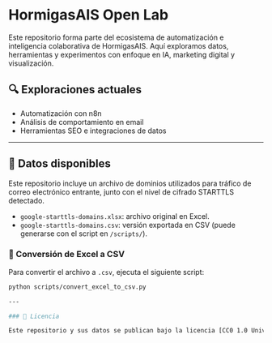 # HormigasAIS Open Lab

Este repositorio forma parte del ecosistema de automatización e inteligencia colaborativa de HormigasAIS. Aquí exploramos datos, herramientas y experimentos con enfoque en IA, marketing digital y visualización.

## 🔍 Exploraciones actuales

- Automatización con n8n  
- Análisis de comportamiento en email  
- Herramientas SEO e integraciones de datos  

---

## 📂 Datos disponibles

Este repositorio incluye un archivo de dominios utilizados para tráfico de correo electrónico entrante, junto con el nivel de cifrado STARTTLS detectado.

- `google-starttls-domains.xlsx`: archivo original en Excel.
- `google-starttls-domains.csv`: versión exportada en CSV (puede generarse con el script en `/scripts/`).

### 🔄 Conversión de Excel a CSV

Para convertir el archivo a `.csv`, ejecuta el siguiente script:

```bash
python scripts/convert_excel_to_csv.py

---

### 📝 Licencia

Este repositorio y sus datos se publican bajo la licencia [CC0 1.0 Universal (Public Domain Dedication)](https://creativecommons.org/publicdomain/zero/1.0/).
